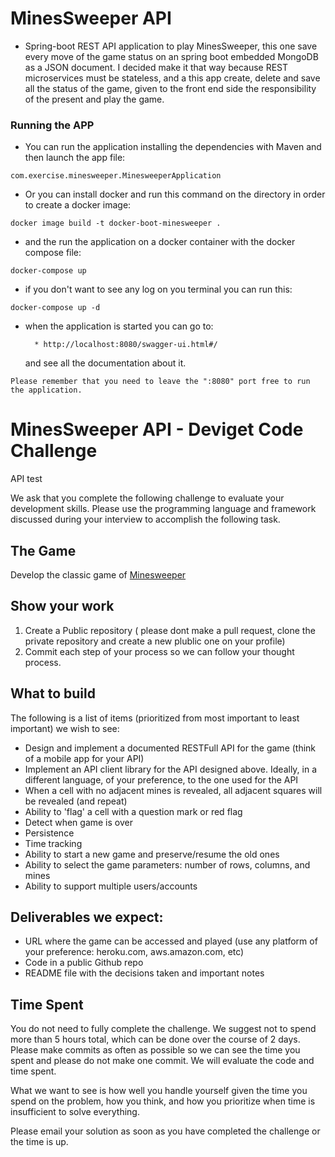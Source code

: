# MinesSweeper API
* Spring-boot REST API application to play MinesSweeper, this one save every move of the game status on an spring boot embedded MongoDB as a JSON document. I decided make it that way because REST microservices must be stateless, and a this app create, delete and save all the status of the game, given to the front end side the responsibility of the present and play the game.   

### Running the APP
* You can run the application installing the dependencies with Maven and then launch the app file:

`` com.exercise.minesweeper.MinesweeperApplication ``

* Or you can install docker and run this command on the directory in order to create a docker image:

`` docker image build -t docker-boot-minesweeper . ``

* and the run the application on a docker container with the docker compose file:

`` docker-compose up ``

* if you don't want to see any log on you terminal you can run this:

`` docker-compose up -d ``

* when the application is started you can go to:
      
        * http://localhost:8080/swagger-ui.html#/
  and see all the documentation about it.
  
` Please remember that you need to leave the ":8080" port free to run the application. `  


# MinesSweeper API - Deviget Code Challenge
API test

We ask that you complete the following challenge to evaluate your development skills. Please use the programming language and framework discussed during your interview to accomplish the following task.

## The Game
Develop the classic game of [Minesweeper](https://en.wikipedia.org/wiki/Minesweeper_(video_game))

## Show your work

1.  Create a Public repository ( please dont make a pull request, clone the private repository and create a new plublic one on your profile)
2.  Commit each step of your process so we can follow your thought process.

## What to build
The following is a list of items (prioritized from most important to least important) we wish to see:
* Design and implement  a documented RESTFull API for the game (think of a mobile app for your API)
* Implement an API client library for the API designed above. Ideally, in a different language, of your preference, to the one used for the API
* When a cell with no adjacent mines is revealed, all adjacent squares will be revealed (and repeat)
* Ability to 'flag' a cell with a question mark or red flag
* Detect when game is over
* Persistence
* Time tracking
* Ability to start a new game and preserve/resume the old ones
* Ability to select the game parameters: number of rows, columns, and mines
* Ability to support multiple users/accounts
 
## Deliverables we expect:
* URL where the game can be accessed and played (use any platform of your preference: heroku.com, aws.amazon.com, etc)
* Code in a public Github repo
* README file with the decisions taken and important notes

## Time Spent
You do not need to fully complete the challenge. We suggest not to spend more than 5 hours total, which can be done over the course of 2 days.  Please make commits as often as possible so we can see the time you spent and please do not make one commit.  We will evaluate the code and time spent.
 
What we want to see is how well you handle yourself given the time you spend on the problem, how you think, and how you prioritize when time is insufficient to solve everything.

Please email your solution as soon as you have completed the challenge or the time is up.